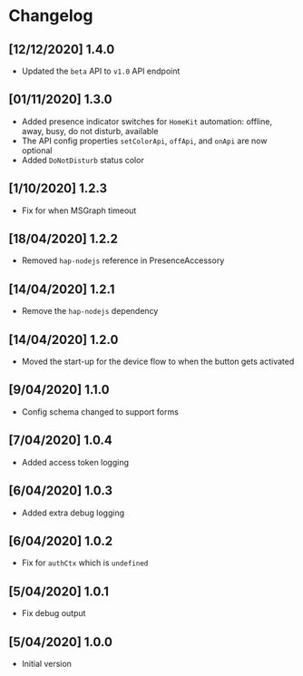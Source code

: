 # Changelog

## [12/12/2020] 1.4.0

- Updated the `beta` API to `v1.0` API endpoint

## [01/11/2020] 1.3.0

- Added presence indicator switches for `HomeKit` automation: offline, away, busy, do not disturb, available
- The API config properties `setColorApi`, `offApi`, and `onApi` are now optional
- Added `DoNotDisturb` status color

## [1/10/2020] 1.2.3

- Fix for when MSGraph timeout

## [18/04/2020] 1.2.2

- Removed `hap-nodejs` reference in PresenceAccessory

## [14/04/2020] 1.2.1

- Remove the `hap-nodejs` dependency

## [14/04/2020] 1.2.0

- Moved the start-up for the device flow to when the button gets activated

## [9/04/2020] 1.1.0

- Config schema changed to support forms

## [7/04/2020] 1.0.4

- Added access token logging

## [6/04/2020] 1.0.3

- Added extra debug logging

## [6/04/2020] 1.0.2

- Fix for `authCtx` which is `undefined`

## [5/04/2020] 1.0.1

- Fix debug output

## [5/04/2020] 1.0.0

- Initial version